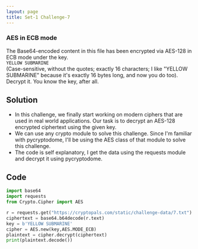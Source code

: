 ```yaml
---
layout: page
title: Set-1 Challenge-7
---
```

### AES in ECB mode
The Base64-encoded content in this file has been encrypted via AES-128 in ECB mode under the key.  
`YELLOW SUBMARINE`  
(Case-sensitive, without the quotes; exactly 16 characters; I like "YELLOW SUBMARINE" because it's exactly 16 bytes long, and now you do too).  
Decrypt it. You know the key, after all.

## Solution

- In this challenge, we finally start working on modern ciphers that are used in real world applications. Our task is to decrypt an AES-128 encrypted ciphertext using the given key.
- We can use any crypto module to solve this challenge. Since I'm familiar with pycryptodome, I'll be using the AES class of that module to solve this challenge.
- The code is self explanatory, I get the data using the requests module and decrypt it using pycryptodome.

## Code  
```python
import base64
import requests
from Crypto.Cipher import AES

r = requests.get("https://cryptopals.com/static/challenge-data/7.txt")
ciphertext = base64.b64decode(r.text)
key = b'YELLOW SUBMARINE'
cipher = AES.new(key,AES.MODE_ECB)
plaintext = cipher.decrypt(ciphertext)
print(plaintext.decode())
```  
